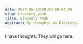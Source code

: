 ```yaml
---
date: 2024-05-30T08:00:00-04:00
slug: eleventy-yeah
title: Eleventy Yeah
abstract: My thoughts on Eleventy.
---
```


I have thoughts. They will go here.
